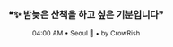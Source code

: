 <div align="center">

<br>

<h3>❝✨ 밤늦은 산책을 하고 싶은 기분입니다❞</h3>

<sub>04:00 AM • Seoul 🌙 • by CrowRish</sub>

<br>

</div>
